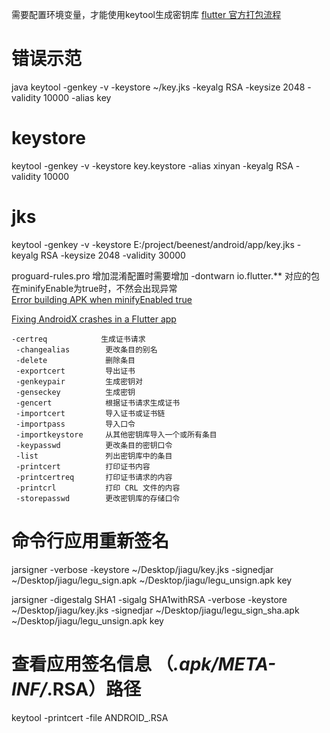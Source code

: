 需要配置环境变量，才能使用keytool生成密钥库
[flutter 官方打包流程](https://flutter-io.cn/docs/deployment/android)
# 错误示范
java keytool -genkey -v -keystore ~/key.jks -keyalg RSA -keysize 2048 -validity 10000 -alias key
# keystore
keytool -genkey -v -keystore key.keystore -alias xinyan -keyalg RSA -validity 10000
# jks
keytool -genkey -v -keystore E:/project/beenest/android/app/key.jks -keyalg RSA -keysize 2048 -validity 30000

proguard-rules.pro 增加混淆配置时需要增加
-dontwarn io.flutter.** 对应的包 在minifyEnable为true时，不然会出现异常  
[Error building APK when minifyEnabled true](https://stackoverflow.com/questions/33589318/error-building-apk-when-minifyenabled-true)

[Fixing AndroidX crashes in a Flutter app](https://flutter.dev/docs/development/packages-and-plugins/androidx-compatibility)

```
-certreq            生成证书请求
 -changealias        更改条目的别名
 -delete             删除条目
 -exportcert         导出证书
 -genkeypair         生成密钥对
 -genseckey          生成密钥
 -gencert            根据证书请求生成证书
 -importcert         导入证书或证书链
 -importpass         导入口令
 -importkeystore     从其他密钥库导入一个或所有条目
 -keypasswd          更改条目的密钥口令
 -list               列出密钥库中的条目
 -printcert          打印证书内容
 -printcertreq       打印证书请求的内容
 -printcrl           打印 CRL 文件的内容
 -storepasswd        更改密钥库的存储口令
```

# 命令行应用重新签名

jarsigner -verbose -keystore ~/Desktop/jiagu/key.jks -signedjar ~/Desktop/jiagu/legu_sign.apk ~/Desktop/jiagu/legu_unsign.apk  key

jarsigner -digestalg SHA1 -sigalg SHA1withRSA -verbose -keystore ~/Desktop/jiagu/key.jks -signedjar ~/Desktop/jiagu/legu_sign_sha.apk ~/Desktop/jiagu/legu_unsign.apk  key

# 查看应用签名信息 （*.apk/META-INF/*.RSA）路径
keytool -printcert -file ANDROID_.RSA
 